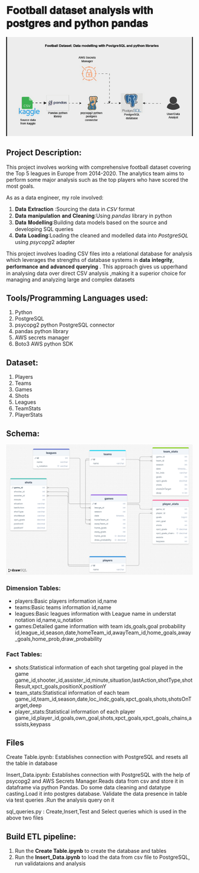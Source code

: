 # 𝐅𝐨𝐨𝐭𝐛𝐚𝐥𝐥 𝐝𝐚𝐭𝐚𝐬𝐞𝐭 𝐚𝐧𝐚𝐥𝐲𝐬𝐢𝐬 𝐰𝐢𝐭𝐡 𝐩𝐨𝐬𝐭𝐠𝐫𝐞𝐬 𝐚𝐧𝐝 𝐩𝐲𝐭𝐡𝐨𝐧 𝐩𝐚𝐧𝐝𝐚𝐬  

![Project Architecture](https://github.com/Androjerson/football_dataset_analysis_postgres/blob/main/Assets/Project%20Architecture.gif)

## Project Description:
This project involves working with comprehensive football dataset covering the Top 5 leagues in Europe from 2014-2020. The analytics team aims to perform some major analysis such as the top players who have scored the most goals.
 
As as a data engineer, my role involved:
1) 𝐃𝐚𝐭𝐚 𝐄𝐱𝐭𝐫𝐚𝐜𝐭𝐢𝐨𝐧 :Sourcing the data in 𝘊𝘚𝘝 format
2) 𝐃𝐚𝐭𝐚 𝐦𝐚𝐧𝐢𝐩𝐮𝐥𝐚𝐭𝐢𝐨𝐧 𝐚𝐧𝐝 𝐂𝐥𝐞𝐚𝐧𝐢𝐧𝐠:Using 𝘱𝘢𝘯𝘥𝘢𝘴 library in python
3) 𝐃𝐚𝐭𝐚 𝐌𝐨𝐝𝐞𝐥𝐥𝐢𝐧𝐠:Building data models based on the source and developing SQL queries
4) 𝐃𝐚𝐭𝐚 𝐋𝐨𝐚𝐝𝐢𝐧𝐠:Loading the cleaned and modelled data into 𝘗𝘰𝘴𝘵𝘨𝘳𝘦𝘚𝘘𝘓 using 𝘱𝘴𝘺𝘤𝘰𝘱𝘨2 adapter

This project involves loading CSV files into a relational database for analysis which leverages the strengths of database systems in 𝐝𝐚𝐭𝐚 𝐢𝐧𝐭𝐞𝐠𝐫𝐢𝐭𝐲, 𝐩𝐞𝐫𝐟𝐨𝐫𝐦𝐚𝐧𝐜𝐞 𝐚𝐧𝐝 𝐚𝐝𝐯𝐚𝐧𝐜𝐞𝐝 𝐪𝐮𝐞𝐫𝐲𝐢𝐧𝐠 . This approach gives us upperhand in analysing data over direct CSV analysis ,making it a superior choice for managing and analyzing large and complex datasets

## Tools/Programming Languages used:

1. Python
2. PostgreSQL
3. psycopg2 python PostgreSQL connector
4. pandas python library
5. AWS secrets manager
6. Boto3 AWS python SDK 

## Dataset:

1. Players
2. Teams
3. Games
4. Shots
5. Leagues
6. TeamStats
7. PlayerStats

## Schema:
![Schema Design](https://github.com/Androjerson/football_dataset_analysis_postgres/blob/main/Assets/schema_design.png)

### Dimension Tables:
* players:Basic players information
    id,name
* teams:Basic teams information
    id,name
* leagues:Basic leagues information with League name in understat notation
    id,name,u_notation
* games:Detailed game information with team ids,goals,goal probability
    id,league_id,season,date,homeTeam_id,awayTeam_id,home_goals,away_goals,home_prob,draw_probability

### Fact Tables:
  * shots:Statistical information of each shot targeting goal played in the game
     game_id,shooter_id,assister_id,minute,situation,lastAction,shotType,shotResult,xpct_goals,positionX,positionY
  * team_stats:Statistical information of each team
      game_id,team_id,season,date,loc_indc,goals,xpct_goals,shots,shotsOnTarget,deep
  * player_stats:Statistical information of each player
      game_id,player_id,goals,own_goal,shots,xpct_goals,xpct_goals_chains,assists,keypass

## Files

Create Table.ipynb: Establishes connection with PostgreSQL and resets all the table in database

Insert_Data.ipynb: Establishes connection with PostgreSQL with the help of psycopg2 and AWS Secrets Manager.Reads data from csv and store it in dataframe via python Pandas.
                  Do some data cleaning and datatype casting.Load it into postgres database. Validate the data presence in table via test queries .Run the analysis query on it

sql_queries.py : Create,Insert,Test and Select queries which is used in the above two files

## Build ETL pipeline:

1. Run the <b>Create Table.ipynb</b> to create the database and tables
2. Run the <b>Insert_Data.ipynb</b> to load the data from csv file to PostgreSQL, run validataions and analysis
